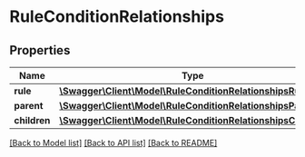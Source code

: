 # RuleConditionRelationships

## Properties
Name | Type | Description | Notes
------------ | ------------- | ------------- | -------------
**rule** | [**\Swagger\Client\Model\RuleConditionRelationshipsRule**](RuleConditionRelationshipsRule.md) |  | [optional] 
**parent** | [**\Swagger\Client\Model\RuleConditionRelationshipsParent**](RuleConditionRelationshipsParent.md) |  | [optional] 
**children** | [**\Swagger\Client\Model\RuleConditionRelationshipsChildren**](RuleConditionRelationshipsChildren.md) |  | [optional] 

[[Back to Model list]](../../README.md#documentation-for-models) [[Back to API list]](../../README.md#documentation-for-api-endpoints) [[Back to README]](../../README.md)


